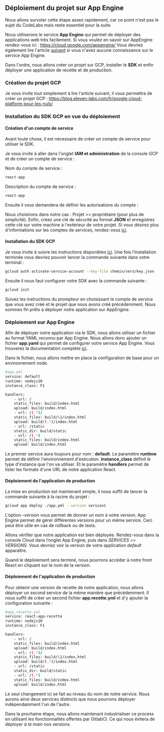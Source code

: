 ## Déploiement du projet sur App Engine

Nous allons survoler cette étape assez rapidement, car ce point n'est pas le sujet du CodeLabs mais reste essentiel pour la suite.

Nous utiliserons le service **App Engine** qui permet de déployer des applications web très facilement.
Si vous voulez en savoir sur AppEngine rendez-vous ici : https://cloud.google.com/appengine/
Vous devriez également lire l'article [suivant](https://blog.eleven-labs.com/fr/google-cloud-platform-appengine-pour-vos-projets/) si vous n'avez aucune connaissance sur le service App Engine.

Dans l'ordre, nous allons créer un projet sur GCP, installer le **SDK** et enfin déployer une application de recette et de production.


### Création du projet GCP

Je vous invite tout simplement à lire l'article suivant, il vous permettra de créer un projet GCP :
https://blog.eleven-labs.com/fr/google-cloud-platform-pour-les-nuls/


### Installation du SDK GCP en vue du déploiement
 

#### Création d'un compte de service

Avant toute chose, il est nécessaire de créer un compte de service pour utiliser le SDK.

Je vous invite à aller dans l'onglet **IAM et administration** de la console GCP et de créer un compte de service :

Nom du compte de service :
```bash
react-app
```
Description du compte de service :
```bash
react-app
```
Ensuite il vous demandera de définir les autorisations du compte :

Nous choisirons dans notre cas : Projet >> propriétaire (pour plus de simplicité).
Enfin, créez une clé de sécurité au format **JSON** et enregistrez cette clé sur votre machine à l'extérieur de votre projet.
Si vous désirez plus d'informations sur les comptes de services, rendez-vous [ici](https://cloud.google.com/compute/docs/access/service-accounts?hl=fr).

#### Installation du SDK GCP

Je vous invite à suivre les instructions disponibles [ici](https://cloud.google.com/sdk/install).
Une fois l’installation terminée vous devriez pouvoir lancer la commande suivante dans votre terminal :
```bash
gcloud auth activate-service-account --key-file chemin/vers/key.json
```
  
Ensuite il nous faut configurer votre SDK avec la commande suivante :

```bash
gcloud init
```


Suivez les instructions du prompteur en choisissant le compte de service que vous avez créé et le projet que nous avons créé précédemment.
Nous sommes fin prêts à déployer notre application sur AppEngine.

  

### Déploiement sur App Engine

  
Afin de déployer notre application via le SDK, nous allons utiliser un fichier au format YAML reconnu par App Engine.
Nous allons donc ajouter un fichier **app.yaml** qui permet de configurer votre service App Engine. Vous trouverez la documentation complète [ici](https://cloud.google.com/appengine/docs/standard/python/config/appref?hl=fr).

Dans le fichier, nous allons mettre en place la configuration de base pour un environnement node.

```bash
#app.yml
service: default
runtime: nodejs10
instance_class: F1

handlers:
    - url: /
    static_files: build/index.html
    upload: build/index.html
    - url: /(.*)/
    static_files: build/\1/index.html
    upload: build/(.*)/index.html
    - url: /static
    static_dir: build/static
    - url: /(.*)
    static_files: build/index.html
    upload: build/index.html

```


Le premier service aura toujours pour nom : **default**.
Le paramètre **runtime** permet de définir l'environnement d'exécution.
**instance_class** définit le type d'instance que l'on va utiliser.
Et le paramètre **handlers** permet de lister les formats d'une URL de notre application React.


#### Déploiement de l'application de production

La mise en production est maintenant simple, il nous suffit de lancer la commande suivante à la racine du projet :

```bash
gcloud app deploy ./app.yml --version version1
```

L’option *–version* vous permet de donner un nom à votre version. App Engine permet de gérer différentes versions pour un même service.
Ceci peut être utile en cas de rollback ou de tests.

Allons vérifier que notre application est bien déployée.
Rendez-vous dans la console Cloud dans l’onglet App Engine, puis dans *SERVICES >> VERSIONS*. Vous devriez voir la version de votre application *default* apparaître.

Quand le déploiement sera terminé, nous pourrons accéder à notre front React en cliquant sur le nom de la version.
  

#### Déploiement de l'application de production

Pour obtenir une version de recette de notre application, nous allons déployer un second service de la même manière que précédemment. Il nous suffit de créer un second fichier **app.recette.yml** et d'y ajouter la configuration suivante :

  

```bash
#app.recette.yml
service: react-app-recette
runtime: nodejs10
instance_class: F1

handlers:
    - url: /
    static_files: build/index.html
    upload: build/index.html
    - url: /(.*)/
    static_files: build/\1/index.html
    upload: build/(.*)/index.html
    - url: /static
    static_dir: build/static
    - url: /(.*)
    static_files: build/index.html
    upload: build/index.html

```

  
Le seul changement ici se fait au niveau du nom de notre service.
Nous aurons ainsi deux services distincts que nous pourrons déployer indépendamment l'un de l'autre.

Dans la prochaine étape, nous allons maintenant industrialiser ce process en utilisant les fonctionnalités offertes par GitlabCI. Ce qui nous évitera de déployer *à la main* nos versions.
